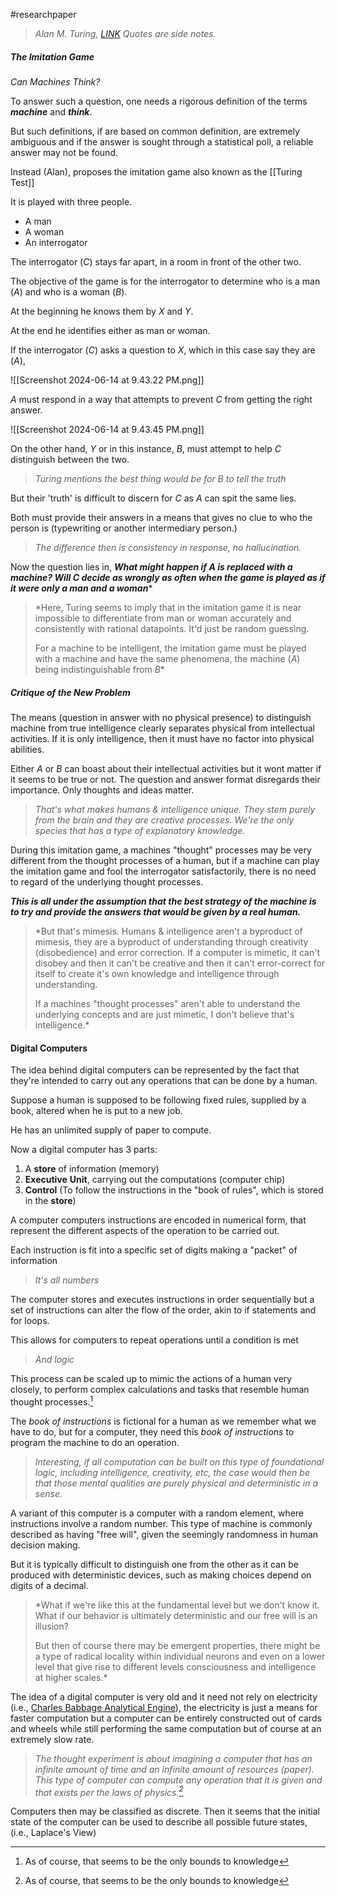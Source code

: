 #researchpaper 

> *Alan M. Turing, [LINK](https://redirect.cs.umbc.edu/courses/471/papers/turing.pdf)*
>*Quotes are side notes.*

##### The Imitation Game

*Can Machines Think?*

To answer such a question, one needs a rigorous definition of the terms ***machine*** and ***think***.

But such definitions, if are based on common definition, are extremely ambiguous and if the answer is sought through a statistical poll, a reliable answer may not be found.

Instead (Alan), proposes the imitation game also known as the [[Turing Test]]

It is played with three people.

- A man
- A woman
- An interrogator

The interrogator ($C$) stays far apart, in a room in front of the other two.

The objective of the game is for the interrogator to determine who is a man ($A$) and who is a woman ($B$). 

At the beginning he knows them by $X$ and $Y$.

At the end he identifies either as man or woman.

If the interrogator ($C$) asks a question to $X$, which in this case say they are ($A$), 

![[Screenshot 2024-06-14 at 9.43.22 PM.png]]

$A$ must respond in a way that attempts to prevent $C$ from getting the right answer.

![[Screenshot 2024-06-14 at 9.43.45 PM.png]]

On the other hand, $Y$ or in this instance, $B$, must attempt to help $C$ distinguish between the two.

> *Turing mentions the best thing would be for $B$ to tell the truth*

But their 'truth' is difficult to discern for $C$ as $A$ can spit the same lies.

Both must provide their answers in a means that gives no clue to who the person is (typewriting or another intermediary person.)

> *The difference then is consistency in response, no hallucination.*

Now the question lies in, ***What might happen if $A$ is replaced with a machine? Will $C$ decide as wrongly as often when the game is played as if it were only a man and a woman****

>*Here, Turing seems to imply that in the imitation game it is near impossible to differentiate from man or woman accurately and consistently with rational datapoints. It'd just be random guessing.
>
>For a machine to be intelligent, the imitation game must be played with a machine and have the same phenomena, the machine ($A$) being indistinguishable from $B$*

##### **Critique of the New Problem**

The means (question in answer with no physical presence) to distinguish machine from true intelligence clearly separates physical from intellectual activities. If it is only intelligence, then it must have no factor into physical abilities. 

Either $A$ or $B$ can boast about their intellectual activities but it wont matter if it seems to be true or not. The question and answer format disregards their importance. Only thoughts and ideas matter.

> *That's what makes humans & intelligence unique. They stem purely from the brain and they are creative processes. We're the only species that has a type of explanatory knowledge.*

During this imitation game, a machines "thought" processes may be very different from the thought processes of a human, but if a machine can play the imitation game and fool the interrogator satisfactorily, there is no need to regard of the underlying thought processes.

***This is all under the assumption that the best strategy of the machine is to try and provide the answers that would be given by a real human.***

> *But that's mimesis. Humans & intelligence aren't a byproduct of mimesis, they are a byproduct of understanding through creativity (disobedience) and error correction. If a computer is mimetic, it can't disobey and then it can't be creative and then it can't error-correct for itself to create it's own knowledge and intelligence through understanding. 
> 
> If a machines "thought processes" aren't able to understand the underlying concepts and are just mimetic, I don't believe that's intelligence.*

#### Digital Computers

The idea behind digital computers can be represented by the fact that they're intended to carry out any operations that can be done by a human.

Suppose a human is supposed to be following fixed rules, supplied by a book, altered when he is put to a new job.

He has an unlimited supply of paper to compute.

Now a digital computer has 3 parts:

1. A **store** of information (memory)
2. **Executive** **Unit**, carrying out the computations (computer chip) 
3. **Control** (To follow the instructions in the "book of rules", which is stored in the **store**)

A computer computers instructions are encoded in numerical form, that represent the different aspects of the operation to be carried out.

Each instruction is fit into a specific set of digits making a "packet" of information

> *It's all numbers*

The computer stores and executes instructions in order sequentially but a set of instructions can alter the flow of the order, akin to if statements and for loops.

This allows for computers to repeat operations until a condition is met

> _And logic_

This process can be scaled up to mimic the actions of a human very closely, to perform complex calculations and tasks that resemble human thought processes.[^1]

The *book of instructions* is fictional for a human as we remember what we have to do, but for a computer, they need this *book of instructions* to program the machine to do an operation.

> *Interesting, if all computation can be built on this type of foundational logic, including intelligence, creativity, etc, the case would then be that those mental qualities are purely physical and deterministic in a sense.*

A variant of this computer is a computer with a random element, where instructions involve a random number. This type of machine is commonly described as having "free will", given the seemingly randomness in human decision making. 

But it is typically difficult to distinguish one from the other as it can be produced with deterministic devices, such as making choices depend on digits of a decimal.

> *What if we're like this at the fundamental level but we don't know it. 
> What if our behavior is ultimately deterministic and our free will is an illusion? 
> 
> But then of course there may be emergent properties, there might be a type of radical locality within individual neurons and even on a lower level that give rise to different levels consciousness and intelligence at higher scales.*

The idea of a digital computer is very old and it need not rely on electricity (i.e., [Charles Babbage Analytical Engine](https://www.youtube.com/watch?v=BlbQsKpq3Ak)), the electricity is just a means for faster computation but a computer can be entirely constructed out of cards and wheels while still performing the same computation but of course at an extremely slow rate.

> *The thought experiment is about imagining a computer that has an infinite amount of time and an infinite amount of resources (paper). This type of computer can compute any operation that it is given and that exists per the laws of physics.[^1]*

Computers then may be classified as discrete. Then it seems that the initial state of the computer can be used to describe all possible future states, (i.e., Laplace's View)


[^1]: As of course, that seems to be the only bounds to knowledge